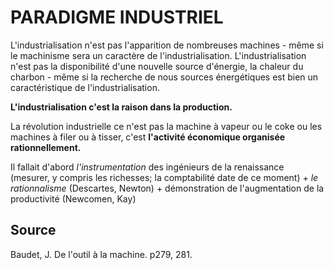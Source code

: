 # PARADIGME INDUSTRIEL

L'industrialisation n'est pas l'apparition de nombreuses machines - même si le machinisme sera un caractère de l'industrialisation. L'industrialisation n'est pas la disponibilité d'une nouvelle source d'énergie, la chaleur du charbon - même si la recherche de nous sources énergétiques est bien un caractéristique de l'industrialisation.

**L'industrialisation c'est la raison dans la production.**

La révolution industrielle ce n'est pas la machine à vapeur ou le coke ou les machines à filer ou à tisser, c'est **l'activité économique organisée rationnellement.**

Il fallait d'abord *l'instrumentation* des ingénieurs de la renaissance (mesurer, y compris les richesses; la comptabilité date de ce moment) + *le rationnalisme* (Descartes, Newton) + démonstration de l'augmentation de la productivité (Newcomen, Kay)

## Source

Baudet, J. De l'outil à la machine. p279, 281.
